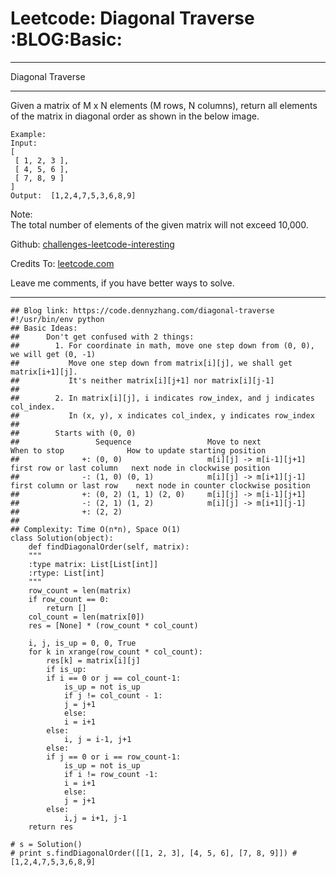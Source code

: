 
# Leetcode: Diagonal Traverse     :BLOG:Basic:

---

Diagonal Traverse  

---

Given a matrix of M x N elements (M rows, N columns), return all elements of the matrix in diagonal order as shown in the below image.  

    Example:
    Input:
    [
     [ 1, 2, 3 ],
     [ 4, 5, 6 ],
     [ 7, 8, 9 ]
    ]
    Output:  [1,2,4,7,5,3,6,8,9]

Note:  
The total number of elements of the given matrix will not exceed 10,000.  

Github: [challenges-leetcode-interesting](https://github.com/DennyZhang/challenges-leetcode-interesting/tree/master/problems/diagonal-traverse)  

Credits To: [leetcode.com](https://leetcode.com/problems/diagonal-traverse/description/)  

Leave me comments, if you have better ways to solve.  

---

    ## Blog link: https://code.dennyzhang.com/diagonal-traverse
    #!/usr/bin/env python
    ## Basic Ideas:
    ##      Don't get confused with 2 things:
    ##        1. For coordinate in math, move one step down from (0, 0), we will get (0, -1)
    ##           Move one step down from matrix[i][j], we shall get matrix[i+1][j].
    ##           It's neither matrix[i][j+1] nor matrix[i][j-1]
    ##
    ##        2. In matrix[i][j], i indicates row_index, and j indicates col_index.
    ##           In (x, y), x indicates col_index, y indicates row_index
    ##
    ##        Starts with (0, 0)
    ##                 Sequence                 Move to next               When to stop              How to update starting position
    ##              +: (0, 0)                   m[i][j] -> m[i-1][j+1]    first row or last column   next node in clockwise position
    ##              -: (1, 0) (0, 1)            m[i][j] -> m[i+1][j-1]    first column or last row    next node in counter clockwise position
    ##              +: (0, 2) (1, 1) (2, 0)     m[i][j] -> m[i-1][j+1]
    ##              -: (2, 1) (1, 2)            m[i][j] -> m[i+1][j-1]
    ##              +: (2, 2)                   
    ##
    ## Complexity: Time O(n*n), Space O(1)
    class Solution(object):
        def findDiagonalOrder(self, matrix):
    	"""
    	:type matrix: List[List[int]]
    	:rtype: List[int]
    	"""
    	row_count = len(matrix)
    	if row_count == 0:
    	    return []
    	col_count = len(matrix[0])
    	res = [None] * (row_count * col_count)
    
    	i, j, is_up = 0, 0, True
    	for k in xrange(row_count * col_count):
    	    res[k] = matrix[i][j]
    	    if is_up:
    		if i == 0 or j == col_count-1:
    		    is_up = not is_up
    		    if j != col_count - 1:
    			j = j+1
    		    else:
    			i = i+1
    		else:
    		    i, j = i-1, j+1
    	    else:
    		if j == 0 or i == row_count-1:
    		    is_up = not is_up
    		    if i != row_count -1:
    			i = i+1
    		    else:
    			j = j+1
    		else:
    		    i,j = i+1, j-1
    	return res
    
    # s = Solution()
    # print s.findDiagonalOrder([[1, 2, 3], [4, 5, 6], [7, 8, 9]]) #[1,2,4,7,5,3,6,8,9]

